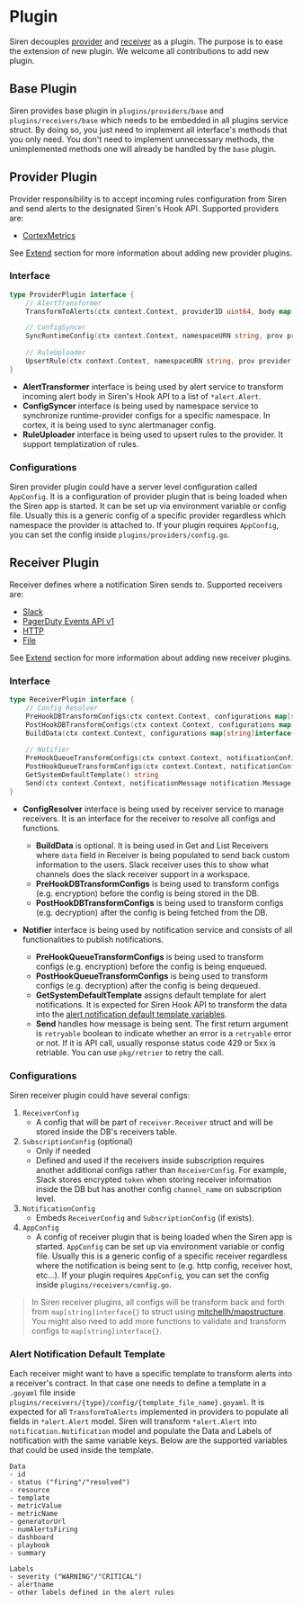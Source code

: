# Plugin

Siren decouples [provider](../providers/plugin_overview.md) and [receiver](../receivers/plugin_overview.md) as a plugin. The purpose is to ease the extension of new plugin. We welcome all contributions to add new plugin. 

## Base Plugin

Siren provides base plugin in  `plugins/providers/base` and `plugins/receivers/base` which needs to be embedded in all plugins service struct. By doing so, you just need to implement all interface's methods that you only need. You don't need to implement unnecessary methods, the unimplemented methods one will already be handled by the `base` plugin. 


## Provider Plugin

Provider responsibility is to accept incoming rules configuration from Siren and send alerts to the designated Siren's Hook API. Supported providers are:

- [CortexMetrics](./cortexmetrics.md)

See [Extend](../extend/adding_new_provider.md) section for more information about adding new provider plugins.
### Interface

```go
type ProviderPlugin interface {
	// AlertTransformer
	TransformToAlerts(ctx context.Context, providerID uint64, body map[string]interface{}) ([]*alert.Alert, int, error) 

	// ConfigSyncer
	SyncRuntimeConfig(ctx context.Context, namespaceURN string, prov provider.Provider) error
	
	// RuleUploader
	UpsertRule(ctx context.Context, namespaceURN string, prov provider.Provider, rl *rule.Rule, templateToUpdate *template.Template) error
}
```
- **AlertTransformer** interface is being used by alert service to transform incoming alert body in Siren's Hook API to a list of `*alert.Alert`.
- **ConfigSyncer** interface is being used by namespace service to synchronize runtime-provider configs for a specific namespace. In cortex, it is being used to sync alertmanager config.
- **RuleUploader** interface is being used to upsert rules to the provider. It support templatization of rules.

### Configurations

Siren provider plugin could have a server level configuration called `AppConfig`. It is a configuration of provider plugin that is being loaded when the Siren app is started. It can be set up via environment variable or config file. Usually this is a generic config of a specific provider regardless which namespace the provider is attached to. If your plugin requires `AppConfig`, you can set the config inside `plugins/providers/config.go`.


## Receiver Plugin

Receiver defines where a notification Siren sends to. Supported receivers are:

- [Slack](./slack.md)
- [PagerDuty Events API v1](./pagerduty.md)
- [HTTP](./http.md)
- [File](./file.md)

See [Extend](../extend/adding_new_receiver.md) section for more information about adding new receiver plugins.

### Interface

```go
type ReceiverPlugin interface {
	// Config Resolver
	PreHookDBTransformConfigs(ctx context.Context, configurations map[string]interface{}) (map[string]interface{}, error)
	PostHookDBTransformConfigs(ctx context.Context, configurations map[string]interface{}) (map[string]interface{}, error)
	BuildData(ctx context.Context, configurations map[string]interface{}) (map[string]interface{}, error)
	
	// Notifier
	PreHookQueueTransformConfigs(ctx context.Context, notificationConfigMap map[string]interface{}) (map[string]interface{}, error)
	PostHookQueueTransformConfigs(ctx context.Context, notificationConfigMap map[string]interface{}) (map[string]interface{}, error)
	GetSystemDefaultTemplate() string
	Send(ctx context.Context, notificationMessage notification.Message) (bool, error)
}
```

- **ConfigResolver** interface is being used by receiver service to manage receivers. It is an interface for the receiver to resolve all configs and functions.
	- **BuildData** is optional. It is being used in Get and List Receivers where `data` field in Receiver is being populated to send back custom information to the users. Slack receiver uses this to show what channels does the slack receiver support in a workspace.
	- **PreHookDBTransformConfigs** is being used to transform configs (e.g. encryption) before the config is being stored in the DB.
	- **PostHookDBTransformConfigs** is being used to transform configs (e.g. decryption) after the config is being fetched from the DB.

- **Notifier** interface is being used by notification service and consists of all functionalities to publish notifications.
	- **PreHookQueueTransformConfigs** is being used to transform configs (e.g. encryption) before the config is being enqueued.
	- **PostHookQueueTransformConfigs** is being used to transform configs (e.g. decryption) after the config is being dequeued.
	- **GetSystemDefaultTemplate** assigns default template for alert notifications. It is expected for Siren Hook API to transform the data into the [alert notification default template variables](#alert-notification-default-template).
	- **Send** handles how message is being sent. The first return argument is `retryable` boolean to indicate whether an error is a `retryable` error or not. If it is API call, usually response status code 429 or 5xx is retriable. You can use `pkg/retrier` to retry the call.

### Configurations

Siren receiver plugin could have several configs: 
1. `ReceiverConfig`
	- A config that will be part of `receiver.Receiver` struct and will be stored inside the DB's receivers table.
2. `SubscriptionConfig` (optional)
	- Only if needed
	- Defined and used if the receivers inside subscription requires another additional configs rather than `ReceiverConfig`. For example, Slack stores encrypted `token` when storing receiver information inside the DB but has another config `channel_name` on subscription level.
3. `NotificationConfig`
	- Embeds `ReceiverConfig` and `SubscriptionConfig` (if exists).
4. `AppConfig`
	- A config of receiver plugin that is being loaded when the Siren app is started. `AppConfig` can be set up via environment variable or config file. Usually this is a generic config of a specific receiver regardless where the notification is being sent to (e.g. http config, receiver host, etc...). If your plugin requires `AppConfig`, you can set the config inside `plugins/receivers/config.go`.

> In Siren receiver plugins, all configs will be transform back and forth from `map[string]interface{}` to struct using [mitchellh/mapstructure](https://github.com/mitchellh/mapstructure). You might also need to add more functions to validate and transform configs to `map[string]interface{}`.

### Alert Notification Default Template

Each receiver might want to have a specific template to transform alerts into a receiver's contract. In that case one needs to define a template in a `.goyaml` file inside `plugins/receivers/{type}/config/{template_file_name}.goyaml`. It is expected for all `TransformToAlerts` implemented in providers to populate all fields in `*alert.Alert` model. Siren will transform `*alert.Alert` into `notification.Notification` model and populate the Data and Labels of notification with the same variable keys. Below are the supported variables that could be used inside the template.

```
Data
- id
- status ("firing"/"resolved")
- resource
- template
- metricValue
- metricName
- generatorUrl
- numAlertsFiring
- dashboard
- playbook
- summary

Labels
- severity ("WARNING"/"CRITICAL")
- alertname
- other labels defined in the alert rules
```
